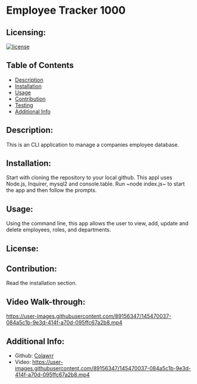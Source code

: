 # Employee Tracker 1000
  ## Licensing:
  [![license](https://img.shields.io/badge/license--blue)](https://shields.io)
  ## Table of Contents 
  - [Description](#description)
  - [Installation](#installation)
  - [Usage](#usage)
  - [Contribution](#contribution)
  - [Testing](#testing)
  - [Additional Info](#additional-info)
  ## Description:
  This is an CLI application to manage a companies employee database.
  ## Installation:
  Start with cloning the repository to your local github. This appl uses Node.js, Inquirer, mysql2 and console.table. Run ~node index.js~ to start the app and then follow the prompts.
  ## Usage:
  Using the command line, this app allows the user to view, add, update and delete employees, roles, and departments.
  ## License:
  
  ## Contribution:
  Read the installation section.
  ## Video Walk-through:
  https://user-images.githubusercontent.com/89156347/145470037-084a5c1b-9e3d-414f-a70d-095ffc67a2b8.mp4

  ## Additional Info:
  - Github: [Colawrr](https://github.com/Colawrr)
  - Video: https://user-images.githubusercontent.com/89156347/145470037-084a5c1b-9e3d-414f-a70d-095ffc67a2b8.mp4
